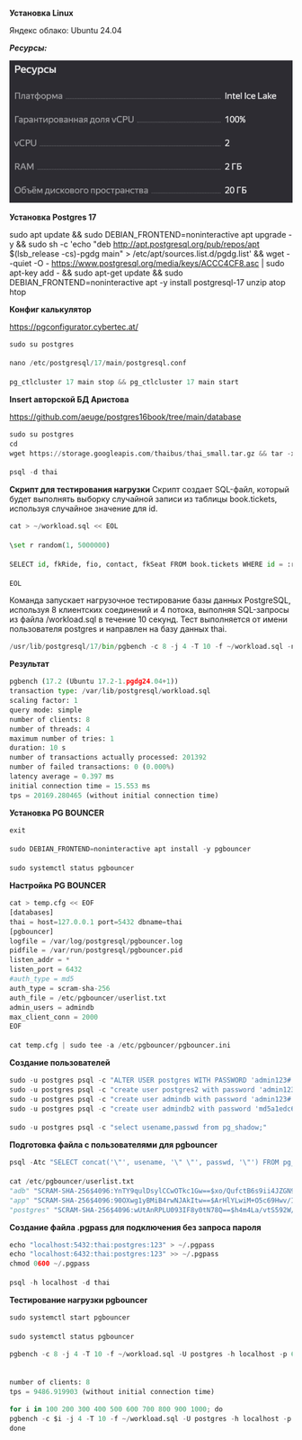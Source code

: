 **Установка Linux**

Яндекс облако: Ubuntu 24.04 

***Ресурсы:***

![Image alt](https://github.com/dmatwe/projects/blob/main/postgres17/01deploy/Screenshot%202025-01-29%20at%2014.13.02.png)

**Установка Postgres 17**

sudo apt update && sudo DEBIAN_FRONTEND=noninteractive apt upgrade -y && sudo sh -c 'echo "deb http://apt.postgresql.org/pub/repos/apt $(lsb_release -cs)-pgdg main" > /etc/apt/sources.list.d/pgdg.list' && wget --quiet -O - https://www.postgresql.org/media/keys/ACCC4CF8.asc | sudo apt-key add - && sudo apt-get update && sudo DEBIAN_FRONTEND=noninteractive apt -y install postgresql-17 unzip atop htop


**Конфиг калькулятор**

https://pgconfigurator.cybertec.at/


```python
sudo su postgres 

nano /etc/postgresql/17/main/postgresql.conf

pg_ctlcluster 17 main stop && pg_ctlcluster 17 main start
```

**Insert авторской БД Аристова**

https://github.com/aeuge/postgres16book/tree/main/database

```python
sudo su postgres
cd 
wget https://storage.googleapis.com/thaibus/thai_small.tar.gz && tar -xf thai_small.tar.gz && psql < thai.sql

psql -d thai
```

**Скрипт для тестирования нагрузки**
Скрипт создает SQL-файл, который будет выполнять выборку случайной записи из таблицы book.tickets, используя случайное значение для id.

```python
cat > ~/workload.sql << EOL

\set r random(1, 5000000)

SELECT id, fkRide, fio, contact, fkSeat FROM book.tickets WHERE id = :r;

EOL
```


Команда запускает нагрузочное тестирование базы данных PostgreSQL, используя 8 клиентских соединений и 4 потока, выполняя SQL-запросы из файла /workload.sql в течение 10 секунд. Тест выполняется от имени пользователя postgres и направлен на базу данных thai.

```python
/usr/lib/postgresql/17/bin/pgbench -c 8 -j 4 -T 10 -f ~/workload.sql -n -U postgres thai
```

**Результат**

```python
pgbench (17.2 (Ubuntu 17.2-1.pgdg24.04+1))
transaction type: /var/lib/postgresql/workload.sql
scaling factor: 1
query mode: simple
number of clients: 8
number of threads: 4
maximum number of tries: 1
duration: 10 s
number of transactions actually processed: 201392
number of failed transactions: 0 (0.000%)
latency average = 0.397 ms
initial connection time = 15.553 ms
tps = 20169.280465 (without initial connection time)
```

**Установка PG BOUNCER**

```python
exit

sudo DEBIAN_FRONTEND=noninteractive apt install -y pgbouncer

sudo systemctl status pgbouncer
```

**Настройка PG BOUNCER**

```python
cat > temp.cfg << EOF
[databases]
thai = host=127.0.0.1 port=5432 dbname=thai
[pgbouncer]
logfile = /var/log/postgresql/pgbouncer.log
pidfile = /var/run/postgresql/pgbouncer.pid
listen_addr = *
listen_port = 6432
#auth_type = md5
auth_type = scram-sha-256
auth_file = /etc/pgbouncer/userlist.txt
admin_users = admindb
max_client_conn = 2000
EOF

cat temp.cfg | sudo tee -a /etc/pgbouncer/pgbouncer.ini
```


**Создание пользователей**

```python
sudo -u postgres psql -c "ALTER USER postgres WITH PASSWORD 'admin123#';";
sudo -u postgres psql -c "create user postgres2 with password 'admin123#';";
sudo -u postgres psql -c "create user admindb with password 'admin123#';";
sudo -u postgres psql -c "create user admindb2 with password 'md5a1edc6f635a68ce9926870fe752e8f2b';";

sudo -u postgres psql -c "select usename,passwd from pg_shadow;"
```



**Подготовка файла с пользователями для pgbouncer**

```python
psql -Atc "SELECT concat('\"', usename, '\" \"', passwd, '\"') FROM pg_shadow ORDER BY 1" > /etc/pgbouncer/userlist.txt

cat /etc/pgbouncer/userlist.txt 
"adb" "SCRAM-SHA-256$4096:YnTY9qulDsylCCwOTkc1Gw==$xo/QufctB6s9ii4JZGN97BVQfP44TZETjBYrFBf3UfY=:Me5GqN7IbY0clwYd9Ar9sGAZpX9z6xac8i1kip9kT00="
"app" "SCRAM-SHA-256$4096:90OXwg1yBMiB4rwNJAkItw==$ArHlYLwiM+O5c69Hwv/It28TMQMVRUM57DVTfLc8Dm4=:cyxHdNH9G/kIe2pJ9phbzZHpCeYLBSTBup+f7klLCcA="
"postgres" "SCRAM-SHA-256$4096:wUtAnRPLU093IF8y0tN78Q==$h4m4La/vtS592W/TEcclZkQZ4L7bUz9ObCsijMRGGD0=:83GlZu+i1qP69V3wCLwfYNXLSeMM9JvhSj9rLjjKjF4="
```

**Создание файла .pgpass для подключения без запроса пароля**

```python
echo "localhost:5432:thai:postgres:123" > ~/.pgpass
echo "localhost:6432:thai:postgres:123" >> ~/.pgpass
chmod 0600 ~/.pgpass

psql -h localhost -d thai
```


**Тестирование нагрузки pgbouncer**

```python
sudo systemctl start pgbouncer

sudo systemctl status pgbouncer

```

```python
pgbench -c 8 -j 4 -T 10 -f ~/workload.sql -U postgres -h localhost -p 6432 thai -n | grep -E 'clients|tps'


number of clients: 8
tps = 9486.919903 (without initial connection time)
```


```python
for i in 100 200 300 400 500 600 700 800 900 1000; do
pgbench -c $i -j 4 -T 10 -f ~/workload.sql -U postgres -h localhost -p 6432 thai -n | grep -E 'clients|tps'
done
```


